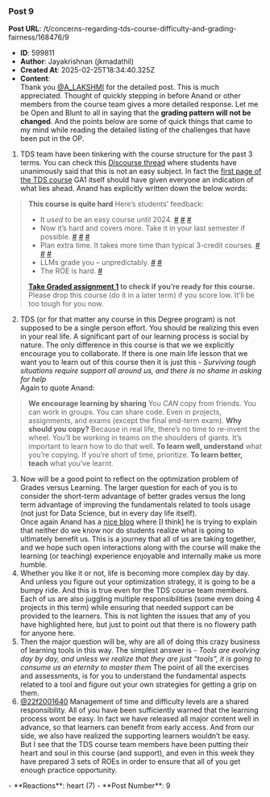 ### Post 9
**Post URL**: /t/concerns-regarding-tds-course-difficulty-and-grading-fairness/168476/9
- **ID**: 599811
- **Author**: Jayakrishnan (jkmadathil)
- **Created At**: 2025-02-25T18:34:40.325Z
- **Content**:  
  Thank you <a class="mention" href="/u/a_lakshmi">@A_LAKSHMI</a> for the detailed post. This is much appreciated. Thought of quickly stepping in before Anand or other members from the course team gives a more detailed response.
Let me be Open and Blunt to all in saying that the <strong>grading pattern will not be changed</strong>.  And the points below are some of quick things that came to my mind while reading the detailed listing of the challenges that have been put in the OP.
<ol>
<li>TDS team have been tinkering with the course structure for the past 3 terms. You can check this <a href="https://discourse.onlinedegree.iitm.ac.in/t/diploma-course-feedback-t32024-and-course-selection-t12025-thread/160032/84">Discourse thread</a> where students have unanimously said that this is not an easy subject. In fact the <a href="https://tds.s-anand.net/#/">first page of the TDS course</a> GA1 itself should have given everyone an indication of what lies ahead. Anand has explicitly written down the below words:</li>
</ol>
<blockquote>
<strong>This course is quite hard</strong>
Here’s students’ feedback:
<ul>
<li>It <em>used</em> to be an easy course until 2024. <a href="https://discourse.onlinedegree.iitm.ac.in/t/difficulty-rating-for-diploma-subjects-based-on-students-opinion/61194">#</a> <a href="https://discourse.onlinedegree.iitm.ac.in/t/difficulty-rating-for-diploma-subjects-2-0-based-on-student-ratings-and-my-experience/85681">#</a> <a href="https://discourse.onlinedegree.iitm.ac.in/t/what-should-i-take-next/44291/6">#</a></li>
<li>Now it’s hard and covers more. Take it in your last semester if possible. <a href="https://discourse.onlinedegree.iitm.ac.in/t/diploma-course-feedback-t32024-and-course-selection-t12025-thread/160032/45">#</a> <a href="https://discourse.onlinedegree.iitm.ac.in/t/2024-t1-diploma-level-feedback-and-course-selection-for-may-2024-term/127856/60">#</a> <a href="https://discourse.onlinedegree.iitm.ac.in/t/2024-t2-diploma-level-feedback-and-course-selection-for-september-2024-term/144976/62">#</a></li>
<li>Plan extra time. It takes more time than typical 3-credit courses. <a href="https://discourse.onlinedegree.iitm.ac.in/t/concerns-regarding-unfair-grading-practices-for-tds-project-2/160611/11">#</a> <a href="https://discourse.onlinedegree.iitm.ac.in/t/diploma-level-course-combo-suggestion/158460/4">#</a> <a href="https://discourse.onlinedegree.iitm.ac.in/t/diploma-level-course-combo-suggestion/158460/7">#</a></li>
<li>LLMs grade you – unpredictably. <a href="https://discourse.onlinedegree.iitm.ac.in/t/concerns-regarding-unfair-grading-practices-for-tds-project-2/160611/10">#</a> <a href="https://discourse.onlinedegree.iitm.ac.in/t/wrong-marks-in-project-2/160355/9">#</a></li>
<li>The ROE is hard. <a href="https://discourse.onlinedegree.iitm.ac.in/t/is-it-fair-to-consider-20-weightage-of-such-exam-which-is-impossible-to-solve-in-given-time-i-e-roe/141413/10">#</a></li>
</ul>
<strong><a href="https://exam.sanand.workers.dev/tds-2025-01-ga1">Take Graded assignment 1</a> to check if you’re ready for this course.</strong> Please drop this course (do it in a later term) if you score low. It’ll be too tough for you now.
</blockquote>
<ol start="2">
<li>TDS (or for that matter any course in this Degree program) is not supposed to be a single person effort. You should be realizing this even in your real life. A significant part of our learning process is social by nature. The only difference in this course is that we we explicitly encourage you to collaborate. If there is one main life lesson that we want you to learn out of this course then it is just this - <em>Surviving tough situations require support all around us, and there is no shame in asking for help</em><br>
Again to quote Anand:</li>
</ol>
<blockquote>
<strong>We encourage learning by sharing</strong>
You <em>CAN</em> copy from friends. You can work in groups. You can share code. Even in projects, assignments, and exams (except the final end-term exam).
<strong>Why should you copy?</strong> Because in real life, there’s no time to re-invent the wheel. You’ll be working in teams on the shoulders of giants. It’s important to learn how to do that well.
<strong>To learn well, understand</strong> what you’re copying. If you’re short of time, prioritize.
<strong>To learn better, teach</strong> what you’ve learnt.
</blockquote>
<ol start="3">
<li>Now will be a good point to reflect on the optimization problem of Grades versus Learning. The larger question for each of you is to consider the short-term advantage of better grades versus the long term advantage of improving the fundamentals related to tools usage (not just for Data Science, but in every day life itself).<br>
Once again Anand has a <a href="https://www.s-anand.net/blog/should-courses-be-hard-or-easy/">nice blog</a> where [I think] he is trying to explain that neither do we know nor do students realize what is going to ultimately benefit us. This is a journey that all of us are taking together, and we hope such open interactions along with the course will make the learning (or teaching) experience enjoyable  and internally make us more humble.</li>
<li>Whether you like it or not, life is becoming more complex day by day. And unless you figure out your optimization strategy, it is going to be a bumpy ride. And this is true even for the TDS course team members. Each of us are also juggling multiple responsibilities (some even doing 4 projects in this term) while ensuring that needed support can be provided to the learners. This is not lighten the issues that any of you have highlighted here, but just to point out that there is no flowery path for anyone here.</li>
<li>Then the major question will be, why are all of doing this crazy business of learning tools in this way. The simplest answer is - <em>Tools are evolving day by day, and unless we realize that they are just “tools”, it is going to consume us an eternity to master them</em> The point of all the exercises and assessments, is for you to understand the fundamental aspects related to a tool and figure out your own strategies for getting a grip on them.</li>
<li><a class="mention" href="/u/22f2001640">@22f2001640</a> Management of time and difficulty levels are a shared responsibility. All of you have been sufficiently warned that the learning process wont be easy. In fact we have released all major content well in advance, so that learners can benefit from early access. And from our side, we also have realized the supporting learners wouldn’t be easy. But I see that the TDS course team members have been putting their heart and soul in this course (and support), and even in this week they have prepared 3 sets of ROEs in order to ensure that all of you get enough practice opportunity.</li>
</ol>
- **Reactions**: heart (7)
- **Post Number**: 9


